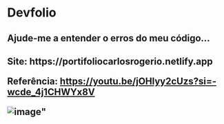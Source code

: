 # Devfolio
<h2>Ajude-me a entender o erros do meu código...<h2>
Site: https://portifoliocarlosrogerio.netlify.app <br>
  
Referência: https://youtu.be/jOHlyy2cUzs?si=-wcde_4j1CHWYx8V
</br>


  ![image](https://github.com/0pripyat92/Devfolio/assets/138127770/0f010e13-7ee6-4fa4-a776-a90858cbee40)"

